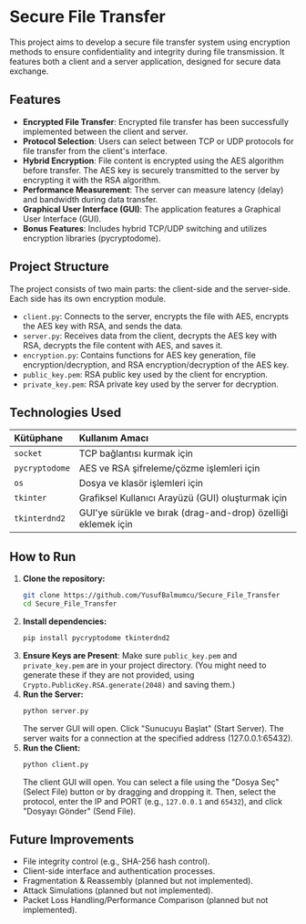 # Secure File Transfer 

This project aims to develop a secure file transfer system using encryption methods to ensure confidentiality and integrity during file transmission. It features both a client and a server application, designed for secure data exchange.

## Features

* **Encrypted File Transfer**: Encrypted file transfer has been successfully implemented between the client and server.
* **Protocol Selection**: Users can select between TCP or UDP protocols for file transfer from the client's interface.
* **Hybrid Encryption**: File content is encrypted using the AES algorithm before transfer. The AES key is securely transmitted to the server by encrypting it with the RSA algorithm.
* **Performance Measurement**: The server can measure latency (delay) and bandwidth during data transfer.
* **Graphical User Interface (GUI)**: The application features a Graphical User Interface (GUI).
* **Bonus Features**: Includes hybrid TCP/UDP switching and utilizes encryption libraries (pycryptodome).

## Project Structure

The project consists of two main parts: the client-side and the server-side. Each side has its own encryption module.

* `client.py`: Connects to the server, encrypts the file with AES, encrypts the AES key with RSA, and sends the data.
* `server.py`: Receives data from the client, decrypts the AES key with RSA, decrypts the file content with AES, and saves it.
* `encryption.py`: Contains functions for AES key generation, file encryption/decryption, and RSA encryption/decryption of the AES key.
* `public_key.pem`: RSA public key used by the client for encryption.
* `private_key.pem`: RSA private key used by the server for decryption.

## Technologies Used

| Kütüphane     | Kullanım Amacı                                          |
| :------------ | :------------------------------------------------------ |
| `socket`      | TCP bağlantısı kurmak için                              |
| `pycryptodome`| AES ve RSA şifreleme/çözme işlemleri için               |
| `os`          | Dosya ve klasör işlemleri için                          |
| `tkinter`     | Grafiksel Kullanıcı Arayüzü (GUI) oluşturmak için       |
| `tkinterdnd2` | GUI'ye sürükle ve bırak (drag-and-drop) özelliği eklemek için |

## How to Run

1.  **Clone the repository:**
    ```bash
    git clone https://github.com/YusufBalmumcu/Secure_File_Transfer
    cd Secure_File_Transfer
    ```
2.  **Install dependencies:**
    ```bash
    pip install pycryptodome tkinterdnd2
    ```
3.  **Ensure Keys are Present**: Make sure `public_key.pem` and `private_key.pem` are in your project directory. (You might need to generate these if they are not provided, using `Crypto.PublicKey.RSA.generate(2048)` and saving them.)
4.  **Run the Server:**
    ```bash
    python server.py
    ```
    The server GUI will open. Click "Sunucuyu Başlat" (Start Server). The server waits for a connection at the specified address (127.0.0.1:65432).
5.  **Run the Client:**
    ```bash
    python client.py
    ```
    The client GUI will open. You can select a file using the "Dosya Seç" (Select File) button or by dragging and dropping it. Then, select the protocol, enter the IP and PORT (e.g., `127.0.0.1` and `65432`), and click "Dosyayı Gönder" (Send File).

## Future Improvements

* File integrity control (e.g., SHA-256 hash control).
* Client-side interface and authentication processes.
* Fragmentation & Reassembly (planned but not implemented).
* Attack Simulations (planned but not implemented).
* Packet Loss Handling/Performance Comparison (planned but not implemented).
